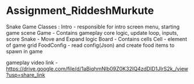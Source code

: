 # Assignment_RiddeshMurkute
 
Snake Game
Classes :
Intro - responsible for intro screen menu, starting game scene
Game - Contains gameplay core logic,  update loop, inputs, score
Snake - Move and Expand logic
Board - Contains cells
Cell - element of game grid
FoodConfig - read config(Json) and create food items to spawn in game

gameplay video link - https://drive.google.com/file/d/1aBiqhmNlb09Z0K32IQ4zdDID1JIrS2k_/view?usp=share_link